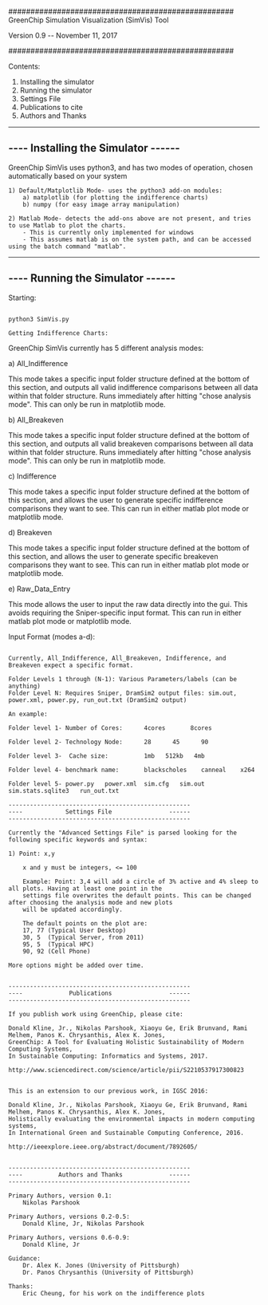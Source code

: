 ###################################################
GreenChip Simulation Visualization (SimVis) Tool

Version 0.9 -- November 11, 2017

###################################################


Contents:

1) Installing the simulator
2) Running the simulator
3) Settings File
4) Publications to cite
5) Authors and Thanks


---------------------------------------------------
----       Installing the Simulator          ------
---------------------------------------------------

GreenChip SimVis uses python3, and has two modes of operation, chosen automatically
based on your system

    1) Default/Matplotlib Mode- uses the python3 add-on modules:
        a) matplotlib (for plotting the indifference charts)
        b) numpy (for easy image array manipulation)

    2) Matlab Mode- detects the add-ons above are not present, and tries to use Matlab to plot the charts. 
        - This is currently only implemented for windows
        - This assumes matlab is on the system path, and can be accessed using the batch command "matlab". 


---------------------------------------------------
----         Running the Simulator           ------
---------------------------------------------------

Starting:
~~~~~~~~

python3 SimVis.py

Getting Indifference Charts:
~~~~~~~~~~~~~~~~~~~~~~~~~~~~

GreenChip SimVis currently has 5 different analysis modes:

a) All_Indifference

This mode takes a specific input folder structure defined at the bottom of this section, and outputs all valid
indifference comparisons between all data within that folder structure. Runs immediately after hitting "chose analysis
mode". This can only be run in matplotlib mode. 

b) All_Breakeven

This mode takes a specific input folder structure defined at the bottom of this section, and outputs all valid
breakeven comparisons between all data within that folder structure. Runs immediately after hitting "chose analysis
mode". This can only be run in matplotlib mode. 

c) Indifference

This mode takes a specific input folder structure defined at the bottom of this section, and allows the user to
generate specific indifference comparisons they want to see. This can run in either matlab plot mode or matplotlib mode. 

d) Breakeven

This mode takes a specific input folder structure defined at the bottom of this section, and allows the user to
generate specific breakeven comparisons they want to see. This can run in either matlab plot mode or matplotlib mode. 

e) Raw_Data_Entry

This mode allows the user to input the raw data directly into the gui. This avoids requiring the Sniper-specific
input format. This can run in either matlab plot mode or matplotlib mode. 

Input Format (modes a-d):
~~~~~~~~~~~~~~~~~~~~~~~~~

Currently, All_Indifference, All_Breakeven, Indifference, and Breakeven expect a specific format.

Folder Levels 1 through (N-1): Various Parameters/labels (can be anything)
Folder Level N: Requires Sniper, DramSim2 output files: sim.out, power.xml, power.py, run_out.txt (DramSim2 output)

An example:

Folder level 1- Number of Cores:      4cores       8cores

Folder level 2- Technology Node:      28      45      90

Folder level 3-  Cache size:          1mb   512kb   4mb

Folder level 4- benchmark name:       blackscholes    canneal    x264

Folder level 5- power.py   power.xml  sim.cfg   sim.out    sim.stats.sqlite3   run_out.txt

---------------------------------------------------
----            Settings File                ------
---------------------------------------------------

Currently the "Advanced Settings File" is parsed looking for the following specific keywords and syntax:

1) Point: x,y

    x and y must be integers, <= 100

    Example: Point: 3,4 will add a circle of 3% active and 4% sleep to all plots. Having at least one point in the
    settings file overwrites the default points. This can be changed after choosing the analysis mode and new plots
    will be updated accordingly.

    The default points on the plot are:
    17, 77 (Typical User Desktop)
    30, 5  (Typical Server, from 2011)
    95, 5  (Typical HPC)
    90, 92 (Cell Phone)

More options might be added over time.


---------------------------------------------------
----             Publications                ------
---------------------------------------------------

If you publish work using GreenChip, please cite:

Donald Kline, Jr., Nikolas Parshook, Xiaoyu Ge, Erik Brunvand, Rami Melhem, Panos K. Chrysanthis, Alex K. Jones,
GreenChip: A Tool for Evaluating Holistic Sustainability of Modern Computing Systems,
In Sustainable Computing: Informatics and Systems, 2017.

http://www.sciencedirect.com/science/article/pii/S2210537917300823


This is an extension to our previous work, in IGSC 2016:

Donald Kline, Jr., Nikolas Parshook, Xiaoyu Ge, Erik Brunvand, Rami Melhem, Panos K. Chrysanthis, Alex K. Jones,
Holistically evaluating the environmental impacts in modern computing systems,
In International Green and Sustainable Computing Conference, 2016.

http://ieeexplore.ieee.org/abstract/document/7892605/


---------------------------------------------------
----          Authors and Thanks             ------
---------------------------------------------------

Primary Authors, version 0.1:
    Nikolas Parshook

Primary Authors, versions 0.2-0.5:
    Donald Kline, Jr, Nikolas Parshook

Primary Authors, versions 0.6-0.9:
    Donald Kline, Jr

Guidance:
    Dr. Alex K. Jones (University of Pittsburgh)
    Dr. Panos Chrysanthis (University of Pittsburgh)

Thanks:
    Eric Cheung, for his work on the indifference plots
